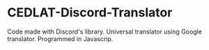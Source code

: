 # CEDLAT-Discord-Translator
Code made with Discord's library. Universal translator using Google translator. Programmed in Javascrip.
